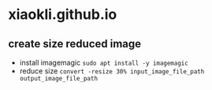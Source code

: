 # xiaokli.github.io


## create size reduced image

* install imagemagic `sudo apt install -y imagemagic`
* reduce size `convert -resize 30% input_image_file_path output_image_file_path`
